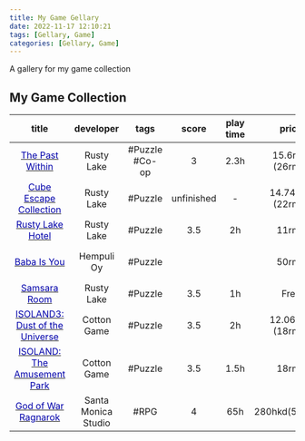 ```yaml
---
title: My Game Gellary
date: 2022-11-17 12:10:21
tags: [Gellary, Game]
categories: [Gellary, Game]
---
```


A gallery for my game collection

<!-- more -->

## My Game Collection 
 
|                                              title                                              |      developer      |      tags      |   score    | play time |      price       | release date | platform |
| :---------------------------------------------------------------------------------------------: | :-----------------: | :------------: | :--------: | :-------: | :--------------: | :----------: | :------: |
|        [<font color=#0000AA>The Past Within</font>](/gallery/games/the-past-within.html)        |     Rusty Lake      | #Puzzle #Co-op |     3      |   2.3h    | 15.6rmb (26rmb)  | 2 Nov, 2022  |  steam   |
| [<font color=#0000AA>Cube Escape Collection</font>](/gallery/games/cube-escape-collection.html) |     Rusty Lake      |    #Puzzle     | unfinished |     -     | 14.74rmb (22rmb) | 14 Oct, 2020 |  steam   |
|       [<font color=#0000AA>Rusty Lake Hotel</font>](/gallery/games/rusty-lake-hotel.html)       |     Rusty Lake      |    #Puzzle     |    3.5     |    2h     |      11rmb       | 29 Jan, 2016 |  steam   |
|            [<font color=#0000AA>Baba Is You</font>](/gallery/games/baba-is-you.html)            |     Hempuli Oy      |    #Puzzle     |            |           |      50rmb       | 14 Mar, 2019 |  steam   |
|          [<font  color=#0000AA>Samsara Room</font>](/gallery/games/samsara-room.html)           |     Rusty Lake      |    #Puzzle     |    3.5     |    1h     |       Free       | 29 Apr, 2020 |  steam   |
|   [<font  color=#0000AA>ISOLAND3: Dust of the Universe</font>](/gallery/games/isoland3.html)    |     Cotton Game     |    #Puzzle     |    3.5     |    2h     | 12.06rmb (18rmb) | 17 Mar, 2020 |  steam   |
|     [<font  color=#0000AA>ISOLAND: The Amusement Park</font>](/gallery/games/isoland0.html)     |     Cotton Game     |    #Puzzle     |    3.5     |   1.5h    |      18rmb       | 15 Oct, 2020 |  steam   |
|   [<font  color=#0000AA>God of War Ragnarok</font>](/gallery/games/god-of-war-ragnarok.html)    | Santa Monica Studio |      #RPG      |     4      |    65h    |  280hkd(568hkd)  | 9 Nov, 2022  |   PS5    |